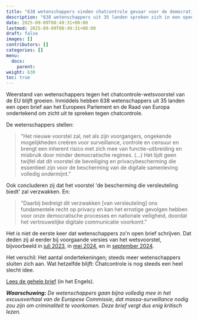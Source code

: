 ```yaml
---
title: "638 wetenschappers vinden chatcontrole gevaar voor de democratie"
description: "638 wetenschappers uit 35 landen spreken zich in een open brief aan de EU uit tegen chatcontrole."
date: 2025-09-09T08:49:31+00:00
lastmod: 2025-09-09T08:49:31+00:00
draft: false
images: []
contributors: []
categories: []
menu:
  docs:
    parent: 
weight: 630
toc: true
---
```


Weerstand van wetenschappers tegen het chatcontrole-wetsvoorstel van de EU blijft groeien. Inmiddels hebben 638 wetenschappers uit 35 landen een open brief aan het Europees Parlement en de Raad van Europa ondertekend om zicht uit te spreken tegen chatcontrole. 

De wetenschappers stellen:

> "Het nieuwe voorstel zal, net als zijn voorgangers, ongekende mogelijkheden creëren voor surveillance, controle en censuur en brengt een inherent risico met zich mee van functie-uitbreiding en misbruik door minder democratische regimes. (...) Het lijdt geen twijfel dat dit voorstel de beveiliging en privacybescherming die essentieel zijn voor de bescherming van de digitale samenleving volledig ondermijnt."

Ook concluderen zij dat het voorstel 'de bescherming die versleuteling biedt' zal verzwakken. En:

> "Daarbij bedreigt dit verzwakken [van versleuteling] ons fundamentele recht op privacy en kan het ernstige gevolgen hebben voor onze democratische processes en nationale veiligheid, doordat het vertrouwelijke digitale communicatie voorkomt."

Het is niet de eerste keer dat wetenschappers zo'n open brief schrijven. Dat deden zij al eerder bij voorgaande versies van het wetsvoorstel, bijvoorbeeld in [juli 2023](https://csa-scientist-open-letter.org/Jul2023), in [mei 2024](https://csa-scientist-open-letter.org/May2024), en in [september 2024](https://homes.esat.kuleuven.be/~preneel/Open_letter_CSAR_aug24_still_unacceptable.pdf). 

Het verschil: Het aantal ondertekeningen; steeds meer wetenschappers sluiten zich aan. Wat hetzelfde blijft: Chatcontrole is nog steeds een heel slecht idee.

[Lees de gehele brief](https://csa-scientist-open-letter.org/Sep2025) (in het Engels).

_**Waarschuwing:** De wetenschappers gaan bijna volledig mee in het excuusverhaal van de Europese Commissie, dat massa-surveillance nodig zou zijn om criminaliteit te voorkomen. Deze brief vergt dus enig kritisch lezen._